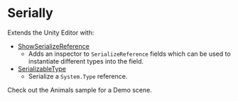 Serially
========

Extends the Unity Editor with:

- [ShowSerializeReference](Documentation/ShowSerializeReference.md)
  - Adds an inspector to `SerializeReference` fields which can be used to instantiate different types into the field.
- [SerializableType](Documentation/SerializableType.md)
  - Serialize a `System.Type` reference.

Check out the Animals sample for a Demo scene.
